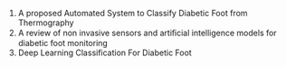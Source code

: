 1. A proposed Automated System to Classify Diabetic Foot from Thermography
2. A review of non invasive sensors and artiﬁcial intelligence models for diabetic foot monitoring
3. Deep Learning Classification For Diabetic Foot
